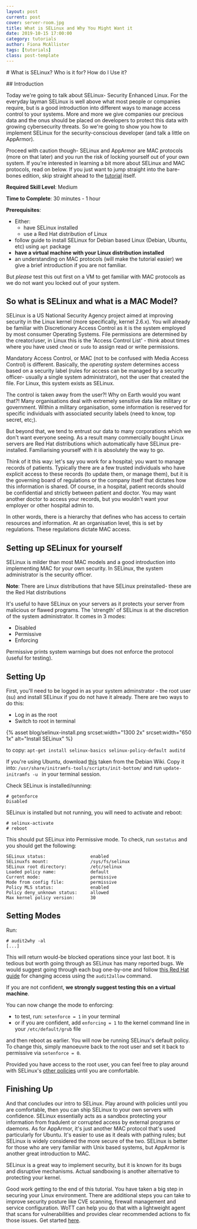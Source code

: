```yaml
---
layout: post
current: post
cover: server-room.jpg
title: What is SELinux and Why You Might Want it
date: 2019-10-15 17:00:00
category: tutorials
author: Fiona McAllister
tags: [tutorials]
class: post-template
---
```

# What is SELinux? Who is it for? How do I Use it?

## Introduction

Today we're going to talk about SELinux- Security Enhanced Linux. For the everyday layman SELinux is well above what most people or companies require, but is a good introduction into different ways to manage access control to your systems. More and more we give companies our precious data and the onus should be placed on developers to protect this data with growing cybersecurity threats. So we're going to show you how to implement SELinux for the security-conscious developer (and talk a little on AppArmor).

Proceed with caution though- SELinux and AppArmor are MAC protocols (more on that later) and you run the risk of locking yourself out of your own system. If you're interested in learning a bit more about SELinux and MAC protocols, read on below. If you just want to jump straight into the bare-bones edition, skip straight ahead to the [tutorial](#tutorial) itself.

**Required Skill Level**: Medium

**Time to Complete**: 30 minutes - 1 hour

**Prerequisites**: 

 * Either:
    * have SELinux installed
    * use a Red Hat distribution of Linux
 * follow guide to install SELinux for Debian based Linux (Debian, Ubuntu, etc) using `apt` package
 * **have a virtual machine with your Linux distribution installed**
 * an understanding on MAC protocols (will make the tutorial easier) we give a brief introduction if you are not familiar. 
 
But *please* test this out first on a VM to get familiar with MAC protocols as we do not want you locked out of your system.

## So what is SELinux and what is a MAC Model?

SELinux is a US National Security Agency project aimed at improving security in the Linux kernel (more specifically, kernel 2.6.x). You will already be familiar with Discretionary Access Control as it is the system employed by most consumer Operating Systems. File permissions are determined by the creator/user, in Linux this is the 'Access Control List' - think about times where you have used `chmod` or `sudo` to assign read or write permissions.

Mandatory Access Control, or MAC (not to be confused with Media Access Control) is different. Basically, the *operating system* determines access based on a security label (rules for access can be managed by a security officer- usually a single system administrator), not the user that created the file. For Linux, this system exists as SELinux. 

The control is taken away from the user?! Why on Earth would you want that?! Many organisations deal with extremely sensitive data like military or government. Within a military organisation, some information is reserved for specific individuals with associated security labels (need to know, top secret, etc;). 

But beyond that, we tend to entrust our data to many corporations which we don't want everyone seeing. As a result many commercially bought Linux servers are Red Hat distributions which automatically have SELinux pre-installed. Familiarising yourself with it is absolutely the way to go.

Think of it this way: let's say you work for a hospital; you want to manage records of patients. Typically there are a few trusted individuals who have explicit access to these records (to update them, or manage them), but it is the governing board of regulations or the company itself that dictates how this information is shared. Of course, in a hospital, patient records should be confidential and strictly between patient and doctor. You may want another doctor to access your records, but you wouldn't want your employer or other hospital admin to.

In other words, there is a hierarchy that defines who has access to certain resources and information. At an organisation level, this is set by regulations. These regulations dictate MAC access.

## <a name = "tutorial"> </a> Setting up SELinux for yourself

SELinux is milder than most MAC models and a good introduction into implementing MAC for your own security. In SELinux, the system administrator is the security officer.

**Note**: There are Linux distributions that have SELinux preinstalled- these are the Red Hat distributions

It's useful to have SELinux on your servers as it protects your server from malicious or flawed programs. The 'strength' of SELinux is at the discretion of the system administrator. It comes in 3 modes:

 * Disabled
 * Permissive
 * Enforcing

Permissive prints system warnings but does not enforce the protocol (useful for testing).

## Setting Up

First, you'll need to be logged in as your system adminstrator - the root user (su) and install SELinux if you do not have it already. There are two ways to do this:

 * Log in as the root 
 * Switch to root in terminal

{% asset blog/selinux-install.png srcset:width="1300 2x" srcset:width="650 1x" alt="Install SELinux" %}

to copy: `apt-get install selinux-basics selinux-policy-default auditd`

If you're using Ubuntu, download [this](https://wiki.debian.org/SELinux/Setup?action=AttachFile&do=view&target=_load_selinux_policy) taken from the Debian Wiki. Copy it into: `/usr/share/initramfs-tools/scripts/init-bottom/` and run `update-initramfs -u ` in your terminal session.

Check SELinux is installed/running:

```
# getenforce
Disabled
```

SELinux is installed but not running, you will need to activate and reboot:

```
# selinux-activate
# reboot
```

This should put SELinux into Permissive mode. To check, run `sestatus` and you should get the following:

```
SELinux status:                 enabled
SELinuxfs mount:                /sys/fs/selinux
SELinux root directory:         /etc/selinux
Loaded policy name:             default
Current mode:                   permissive
Mode from config file:          permissive
Policy MLS status:              enabled
Policy deny_unknown status:     allowed
Max kernel policy version:      30
```

## Setting Modes

Run: 

```
# audit2why -al
[...]
```
This will return would-be blocked operations since your last boot. It is tedious but worth going through as SELinux has many reported bugs. We would suggest going through each bug one-by-one and follow [this Red Hat guide](https://access.redhat.com/documentation/en-us/red_hat_enterprise_linux/6/html/security-enhanced_linux/sect-security-enhanced_linux-fixing_problems-allowing_access_audit2allow) for changing access using the `audit2allow` command.

If you are not confident, **we strongly suggest testing this on a virtual machine**.

You can now change the mode to enforcing:
 * to test, run: `setenforce = 1` in your terminal
 * or if you are confident, add `enforcing = 1` to the kernel command line in your `/etc/default/grub` file

and then reboot as earlier. You will now be running SELinux's default policy. To change this, simply manoeuvre back to the root user and set it back to permissive via `setenforce = 0`. 

Provided you have access to the root user, you can feel free to play around with SELinux's [other policies](https://docs.fedoraproject.org/en-US/quick-docs/changing-selinux-states-and-modes/) until you are comfortable.

## Finishing Up

And that concludes our intro to SELinux. Play around with policies until you are comfortable, then you can ship SELinux to your own servers with confidence. SELinux essentially acts as a sandbox protecting your information from fradulent or corrupted access by external programs or daemons. As for AppArmor, it's just another MAC protocol that's used particularly for Ubuntu. It's easier to use as it deals with pathing rules; but SELinux is widely considered the more secure of the two. SELinux is better for those who are very familiar with Unix based systems, but AppArmor is another great introduction to MAC. 

SELinux is a great way to implement security, but it is known for its bugs and disruptive mechanisms. Actual sandboxing is another alternative to protecting your kernel.

Good work getting to the end of this tutorial. You have taken a big step in securing your Linux environment. There are additional steps you can take to improve security posture like CVE scanning, firewall management and service configuration. WoTT can help you do that with a lightweight agent that scans for vulnerabilities and provides clear recommended actions to fix those issues. Get started [here]({{site.url}}/documentation/getting-started).
